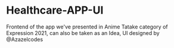 # Healthcare-APP-UI
Frontend of the app we've presented in Anime Tatake category of Expression 2021, can also be taken as an Idea, UI designed by @Azazelcodes
